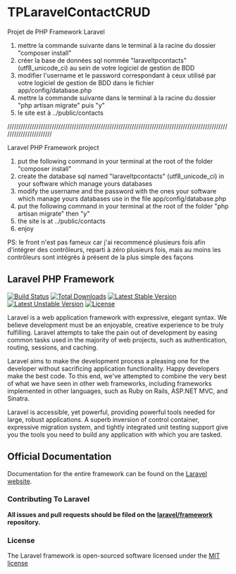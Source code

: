 # TPLaravelContactCRUD

Projet de PHP Framework Laravel

1. mettre la commande suivante dans le terminal à la racine du dossier "composer install"
2. créer la base de données sql nommée "laraveltpcontacts" (utf8_unicode_ci) au sein de votre logiciel de gestion de BDD
3. modifier l'username et le password correspondant à ceux utilisé par votre logiciel de gestion de BDD dans le fichier app/config/database.php
4. mettre la commande suivante dans le terminal à la racine du dossier "php artisan migrate" puis "y"
5. le site est à ../public/contacts

///////////////////////////////////////////////////////////////////////////////////////////////////////////////////////

Laravel PHP Framework project

1. put the following command in your terminal at the root of the folder "composer install"
2. create the database sql named "laraveltpcontacts" (utf8_unicode_ci) in your software which manage yours databases
3. modify the username and the password with the ones your software which manage yours databases use in the file app/config/database.php
4. put the following command in your terminal at the root of the folder "php artisan migrate" then "y"
5. the site is at ../public/contacts
6. enjoy

PS: le front n'est pas fameux car j'ai recommencé plusieurs fois afin d'intégrer des contrôleurs, reparti à zéro plusieurs fois, mais au moins les contrôleurs sont intégrés à présent de la plus simple des façons


## Laravel PHP Framework

[![Build Status](https://travis-ci.org/laravel/framework.svg)](https://travis-ci.org/laravel/framework)
[![Total Downloads](https://poser.pugx.org/laravel/framework/downloads.svg)](https://packagist.org/packages/laravel/framework)
[![Latest Stable Version](https://poser.pugx.org/laravel/framework/v/stable.svg)](https://packagist.org/packages/laravel/framework)
[![Latest Unstable Version](https://poser.pugx.org/laravel/framework/v/unstable.svg)](https://packagist.org/packages/laravel/framework)
[![License](https://poser.pugx.org/laravel/framework/license.svg)](https://packagist.org/packages/laravel/framework)

Laravel is a web application framework with expressive, elegant syntax. We believe development must be an enjoyable, creative experience to be truly fulfilling. Laravel attempts to take the pain out of development by easing common tasks used in the majority of web projects, such as authentication, routing, sessions, and caching.

Laravel aims to make the development process a pleasing one for the developer without sacrificing application functionality. Happy developers make the best code. To this end, we've attempted to combine the very best of what we have seen in other web frameworks, including frameworks implemented in other languages, such as Ruby on Rails, ASP.NET MVC, and Sinatra.

Laravel is accessible, yet powerful, providing powerful tools needed for large, robust applications. A superb inversion of control container, expressive migration system, and tightly integrated unit testing support give you the tools you need to build any application with which you are tasked.

## Official Documentation

Documentation for the entire framework can be found on the [Laravel website](http://laravel.com/docs).

### Contributing To Laravel

**All issues and pull requests should be filed on the [laravel/framework](http://github.com/laravel/framework) repository.**

### License

The Laravel framework is open-sourced software licensed under the [MIT license](http://opensource.org/licenses/MIT)